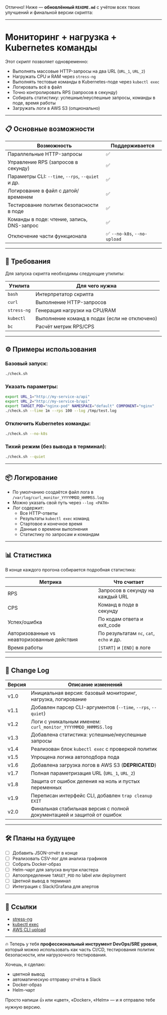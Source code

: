 Отлично! Ниже — **обновлённый `README.md`** с учётом всех твоих улучшений и финальной версии скрипта:

---

# Мониторинг + нагрузка + Kubernetes команды

Этот скрипт позволяет одновременно:
- Выполнять массовые HTTP-запросы на два URL (`URL_1`, `URL_2`)
- Нагружать CPU и RAM через `stress-ng`
- Выполнять тестовые команды в Kubernetes-поде через `kubectl exec`
- Логировать всё в файл
- Точно контролировать RPS (запросов в секунду)
- Собирать статистику: успешные/неуспешные запросы, команды в поде, время работы
- Загружать логи в AWS S3 (опционально)

---

## 📋 Основные возможности

| Возможность | Поддерживается |
|------------|----------------|
| Параллельные HTTP-запросы | ✅ |
| Управление RPS (запросов в секунду) | ✅ |
| Параметры CLI: `--time`, `--rps`, `--quiet` и др. | ✅ |
| Логирование в файл с датой/временем | ✅ |
| Тестирование политик безопасности в поде | ✅ |
| Команды в поде: чтение, запись, DNS-запрос | ✅ |
| Отключение части функционала | ✅ `--no-k8s`, `--no-upload` |

---

## 🔧 Требования

Для запуска скрипта необходимы следующие утилиты:

| Утилита | Для чего нужна |
|---------|----------------|
| `bash` | Интерпретатор скрипта |
| `curl` | Выполнение HTTP-запросов |
| `stress-ng` | Генерация нагрузки на CPU/RAM |
| `kubectl` | Выполнение команд в подах (если не отключено) |
| `bc` | Расчёт метрик RPS/CPS |

---

## ⚙️ Примеры использования

### Базовый запуск:
```bash
./check.sh
```

### Указать параметры:
```bash
export URL_1="http://my-service-a/api"
export URL_2="http://my-service-b/api"
export TARGET_POD="nginx-pod" NAMESPACE="default" COMPONENT="nginx"
./check.sh --time 1m --rps 100 --log /tmp/test.log
```

### Отключить Kubernetes команды:
```bash
./check.sh --no-k8s
```
### Тихий режим (без вывода в терминал):
```bash
./check.sh --quiet
```

---

## 📦 Логирование

- По умолчанию создаётся файл лога в `/var/log/curl_monitor_YYYYMMDD_HHMMSS.log`
- Можно указать свой путь через `--log <PATH>`
- Лог содержит:
  - Все HTTP-ответы
  - Результаты `kubectl exec` команд
  - Стартовое и конечное время
  - Данные о времени выполнения
  - Статистику по запросам и командам

---

## 📊 Статистика

В конце каждого прогона собирается подробная статистика:

| Метрика | Что считает |
|--------|-------------|
| RPS    | Запросов в секунду на каждый URL |
| CPS    | Команд в поде в секунду |
| Успех/ошибка | По кодам ответа и exit_code |
| Авторизованные vs неавторизованные действия | По результатам `nc`, `cat`, `echo` и др. |
| Время работы | `[START]` и `[END]` в логе |

---

## 🔄 Change Log

| Версия | Описание изменений |
|--------|--------------------|
| v1.0 | Инициальная версия: базовый мониторинг, нагрузка, логирование |
| v1.1 | Добавлен парсер CLI-аргументов (`--time`, `--rps`, `--quiet`) |
| v1.2 | Логи с уникальным именем: `curl_monitor_YYYYMMDD_HHMMSS.log` |
| v1.3 | Добавлена статистика: успешные/неуспешные запросы |
| v1.4 | Реализован блок `kubectl exec` с проверкой политик |
| v1.5 | Упрощена логика автоподбора пода |
| v1.6 | Добавлена загрузка логов в AWS S3 (**DEPRICATED**)|
| v1.7 | Полная параметризация URL (`URL_1`, `URL_2`) |
| v1.8 | Защита от ошибок деления на ноль и пустых переменных |
| v1.9 | Переписан интерфейс CLI, добавлен `trap cleanup EXIT` |
| v2.0 | Финальная стабильная версия с полной документацией и защитой от ошибок |

---

## 🛠 Планы на будущее

- [ ] Добавить JSON-отчёт в конце
- [ ] Реализовать CSV-лог для анализа графиков
- [ ] Собрать Docker-образ
- [ ] Helm-чарт для запуска внутри кластера
- [ ] Автоопределение `TARGET_POD` по label или deployment
- [ ] Цветной вывод в терминал
- [ ] Интеграция с Slack/Grafana для алертов

---

## 📁 Ссылки

- [stress-ng](https://kernel.ubuntu.com/~cking/stress-ng/)
- [kubectl exec](https://kubernetes.io/docs/tasks/debug/debug-application/debug-running-pod/)
- [AWS CLI upload](https://docs.aws.amazon.com/cli/latest/reference/s3/cp.html)

---

🔥 Теперь у тебя **профессиональный инструмент DevOps/SRE уровня**, который можно использовать как часть CI/CD, тестирования политик безопасности, или нагрузочного тестирования.

Хочешь, я сделаю:
- цветной вывод
- автоматическую отправку отчёта в Slack
- Docker-образ
- Helm-чарт

Просто напиши 👍 или «цвет», «Docker», «Helm» — и я отправлю тебе нужную версию.
